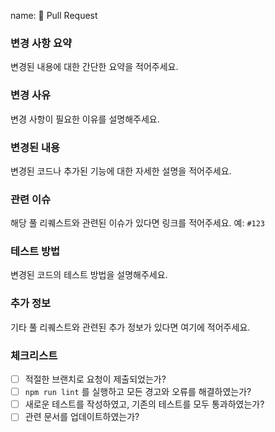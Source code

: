 name: 🚀 Pull Request

### 변경 사항 요약
변경된 내용에 대한 간단한 요약을 적어주세요.

### 변경 사유
변경 사항이 필요한 이유를 설명해주세요.

### 변경된 내용
변경된 코드나 추가된 기능에 대한 자세한 설명을 적어주세요.

### 관련 이슈
해당 풀 리퀘스트와 관련된 이슈가 있다면 링크를 적어주세요. 예: `#123`

### 테스트 방법
변경된 코드의 테스트 방법을 설명해주세요.

### 추가 정보
기타 풀 리퀘스트와 관련된 추가 정보가 있다면 여기에 적어주세요.

### 체크리스트
- [ ] 적절한 브랜치로 요청이 제출되었는가?
- [ ] `npm run lint` 를 실행하고 모든 경고와 오류를 해결하였는가?
- [ ] 새로운 테스트를 작성하였고, 기존의 테스트를 모두 통과하였는가?
- [ ] 관련 문서를 업데이트하였는가?
